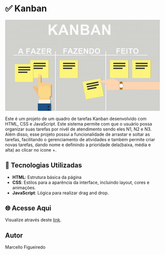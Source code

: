 # ✅ Kanban

![Imagem de Capa do kanban](/src/img/capa.jpg)

Este é um projeto de um quadro de tarefas Kanban desenvolvido com HTML, CSS e JavaScript. Este sistema permite com que o usuário possa organizar suas tarefas por nivél de atendimento sendo eles N1, N2 e N3. Além disso, esse projeto possui a funcionalidade de arrastar e soltar as tarefas, facilitando o gerenciamento de atividades e também permite criar novas tarefas, dando nome e definindo a prioridade dela(baixa, média e alta) ao clicar no icone +.

## 🚀 Tecnologias Utilizadas

- **HTML**: Estrutura básica da página
- **CSS**: Estilos para a aparência da interface, incluindo layout, cores e animações.
- **JavaScript**: Lógica para realizar drag and drop.

## 🌐 Acesse Aqui
Visualize através deste [link](https://marcellofigueiredo.github.io/kanban/). 

## Autor

Marcello Figueiredo 
